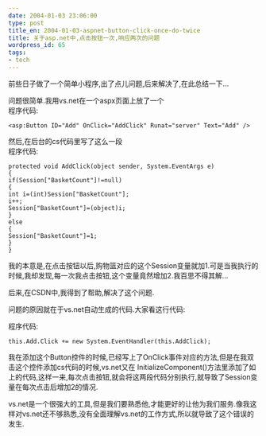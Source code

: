 ```yaml
---
date: 2004-01-03 23:06:00
type: post
title_en: 2004-01-03-aspnet-button-click-once-do-twice
title: 关于asp.net中,点击按钮一次,响应两次的问题
wordpress_id: 65
tags:
- tech
---
```


前些日子做了一个简单小程序,出了点儿问题,后来解决了,在此总结一下...  
  
问题很简单.我用vs.net在一个aspx页面上放了一个  
程序代码:

`<asp:Button ID="Add" OnClick="AddClick" Runat="server" Text="Add" />`

然后,在后台的cs代码里写了这么一段  
程序代码:

	protected void AddClick(object sender, System.EventArgs e)  
	{  
	if(Session["BasketCount"]!=null)  
	{  
	int i=(int)Session["BasketCount"];  
	i++;  
	Session["BasketCount"]=(object)i;  
	}  
	else  
	{  
	Session["BasketCount"]=1;  
	}  
	}
  
我的本意是,在点击按钮以后,购物篮对应的这个Session变量就加1.可是当我执行的时候,我却发现,每一次我点击按钮,这个变量竟然增加2.我百思不得其解...  
  
后来,在CSDN中,我得到了帮助,解决了这个问题.  
  
问题的原因就在于vs.net自动生成的代码.大家看这行代码:  

程序代码:

`this.Add.Click += new System.EventHandler(this.AddClick);`

我在添加这个Button控件的时候,已经写上了OnClick事件对应的方法,但是在我双击这个控件添加cs代码的时候,vs.net又在 InitializeComponent()方法里添加了如上的代码,这样一来,每次点击按钮,就会将这两段代码分别执行,就导致了Session变量在每次点击后增加2的情况.  
  
vs.net是一个很强大的工具,但是我们要熟悉他,才能更好的让他为我们服务.像我这样对vs.net还不够熟悉,没有全面理解vs.net的工作方式,所以就导致了这个错误的发生.

[](http://www.icbean.com/nickcheng/default.asp?cat=2)
